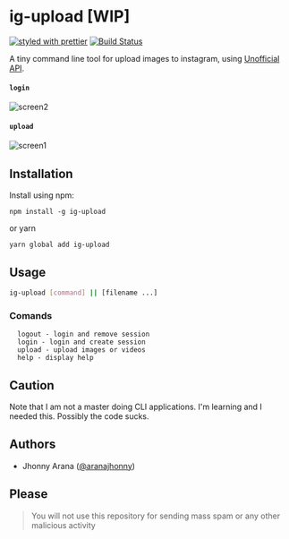# ig-upload [WIP]

[![styled with prettier](https://img.shields.io/badge/styled_with-prettier-ff69b4.svg)](https://github.com/prettier/prettier)
[![Build Status](https://travis-ci.org/aranajhonny/blog.svg?branch=master)](https://travis-ci.org/aranajhonny/ig-upload)

A tiny command line tool for upload images to instagram, using [Unofficial API](https://github.com/huttarichard/instagram-private-api/).

#### `login`

![screen2](https://cloud.githubusercontent.com/assets/499192/25118213/90c4aaec-2415-11e7-8495-220fbf33c71c.png)

#### `upload`

![screen1](https://cloud.githubusercontent.com/assets/9091881/25263761/d471175a-262f-11e7-9bfd-f02465fedc1e.png)

## Installation

Install using npm:
```
npm install -g ig-upload
```
or yarn
```
yarn global add ig-upload
```
## Usage

```bash
ig-upload [command] || [filename ...]
```
### Comands
```
  logout - login and remove session
  login - login and create session
  upload - upload images or videos
  help - display help
```
## Caution

Note that I am not a master doing CLI applications. I'm learning and I needed this. Possibly the code sucks.

## Authors

- Jhonny Arana ([@aranajhonny](https://twitter.com/aranajhonny))

## Please

> You will not use this repository for sending mass spam or any other malicious activity
